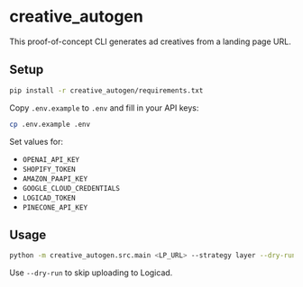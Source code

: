 # creative_autogen

This proof-of-concept CLI generates ad creatives from a landing page URL.

## Setup

```bash
pip install -r creative_autogen/requirements.txt
```

Copy `.env.example` to `.env` and fill in your API keys:

```bash
cp .env.example .env
```

Set values for:

- `OPENAI_API_KEY`
- `SHOPIFY_TOKEN`
- `AMAZON_PAAPI_KEY`
- `GOOGLE_CLOUD_CREDENTIALS`
- `LOGICAD_TOKEN`
- `PINECONE_API_KEY`

## Usage

```bash
python -m creative_autogen.src.main <LP_URL> --strategy layer --dry-run
```

Use `--dry-run` to skip uploading to Logicad.

